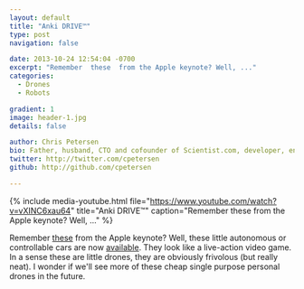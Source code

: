 ```yaml
---
layout: default
title: "Anki DRIVE™"
type: post
navigation: false

date: 2013-10-24 12:54:04 -0700
excerpt: "Remember  these  from the Apple keynote? Well, ..."
categories:
  - Drones
  - Robots

gradient: 1
image: header-1.jpg
details: false

author: Chris Petersen
bio: Father, husband, CTO and cofounder of Scientist.com, developer, entrepreneur and technologist.
twitter: http://twitter.com/cpetersen
github: http://github.com/cpetersen

---
```


{% include media-youtube.html file="https://www.youtube.com/watch?v=vXINC6xau64" title="Anki DRIVE™" caption="Remember  these  from the Apple keynote? Well, ..." %}

Remember  [these](http://anki.com/ankidrive)  from the Apple keynote? Well, these little autonomous or controllable cars are now  [available](http://store.apple.com/us/search/anki).   They look like a live-action video game. In a sense these are little drones, they are obviously frivolous (but really neat). I wonder if we'll see more of these cheap single purpose personal drones in the future. 

 
